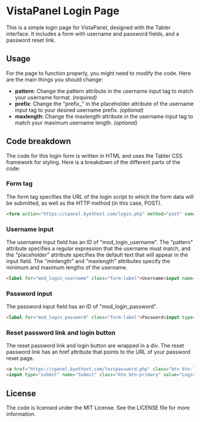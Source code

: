 # VistaPanel Login Page
This is a simple login page for VistaPanel, designed with the Tabler interface. It includes a form with username and password fields, and a password reset link.

## Usage
For the page to function properly, you might need to modify the code. Here are the main things you should change:

- **pattern**: Change the pattern attribute in the username input tag to match your username format. *(required)*
- **prefix**: Change the "prefix_" in the placeholder attribute of the username input tag to your desired username prefix. *(optional)*
- **maxlength**: Change the maxlength attribute in the username input tag to match your maximum username length. *(optional)*

## Code breakdown

The code for this login form is written in HTML and uses the Tabler CSS framework for styling. Here is a breakdown of the different parts of the code:

### Form tag

The form tag specifies the URL of the login script to which the form data will be submitted, as well as the HTTP method (in this case, POST).

```html
<form action="https://cpanel.byethost.com/login.php" method="post" name="login" class="mb-3">
```

### Username input
The username input field has an ID of "mod_login_username". The "pattern" attribute specifies a regular expression that the username must match, and the "placeholder" attribute specifies the default text that will appear in the input field. The "minlength" and "maxlength" attributes specify the minimum and maximum lengths of the username.

```html
<label for="mod_login_username" class="form-label">Username<input name="uname" id="mod_login_username" type="text" class="form-control ps-1" alt="username" pattern="^prefix_.*" minlength="10" placeholder="prefix_" maxlength="14"/></label>
```

### Password input
The password input field has an ID of "mod_login_password".

```html
<label for="mod_login_password" class="form-label">Password<input type="password" id="mod_login_password" name="passwd" class="form-control ps-1" alt="password"/></label>
```

### Reset password link and login button
The reset password link and login button are wrapped in a div. The reset password link has an href attribute that points to the URL of your password reset page.

```html
<a href="https://cpanel.byethost.com/lostpassword.php" class="btn btn-link link-secondary">Reset your password</a>
<input type="submit" name="Submit" class="btn btn-primary" value="Login" />
```

## License
The code is licensed under the MIT License. See the LICENSE file for more information.
